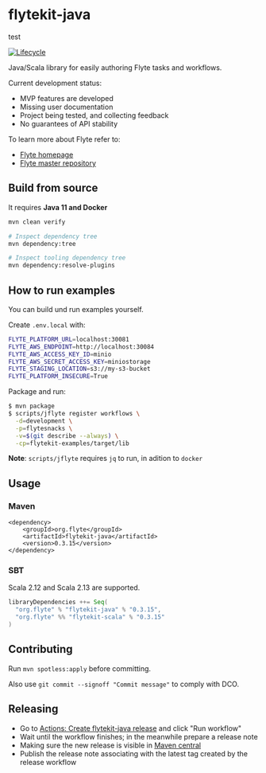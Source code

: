 <!--
  Copyright 2021 Flyte Authors.

  Licensed under the Apache License, Version 2.0 (the "License");
  you may not use this file except in compliance with the License.
  You may obtain a copy of the License at

      http://www.apache.org/licenses/LICENSE-2.0

  Unless required by applicable law or agreed to in writing,
  software distributed under the License is distributed on an
  "AS IS" BASIS, WITHOUT WARRANTIES OR CONDITIONS OF ANY
  KIND, either express or implied.  See the License for the
  specific language governing permissions and limitations
  under the License.
-->

# flytekit-java
test

[![Lifecycle](https://img.shields.io/badge/lifecycle-alpha-a0c3d2.svg)](https://img.shields.io/badge/lifecycle-alpha-a0c3d2.svg)

Java/Scala library for easily authoring Flyte tasks and workflows.

Current development status:
- MVP features are developed
- Missing user documentation
- Project being tested, and collecting feedback
- No guarantees of API stability

To learn more about Flyte refer to:

 - [Flyte homepage](https://flyte.org)
 - [Flyte master repository](https://github.com/lyft/flyte)

## Build from source

It requires **Java 11 and Docker**

```bash
mvn clean verify

# Inspect dependency tree
mvn dependency:tree

# Inspect tooling dependency tree
mvn dependency:resolve-plugins

```

## How to run examples

You can build und run examples yourself. 

Create `.env.local` with:

```bash
FLYTE_PLATFORM_URL=localhost:30081
FLYTE_AWS_ENDPOINT=http://localhost:30084
FLYTE_AWS_ACCESS_KEY_ID=minio
FLYTE_AWS_SECRET_ACCESS_KEY=miniostorage
FLYTE_STAGING_LOCATION=s3://my-s3-bucket
FLYTE_PLATFORM_INSECURE=True
```

Package and run:

```bash
$ mvn package
$ scripts/jflyte register workflows \
  -d=development \
  -p=flytesnacks \
  -v=$(git describe --always) \
  -cp=flytekit-examples/target/lib
```

**Note**: `scripts/jflyte` requires `jq` to run, in adition to `docker`

## Usage


### Maven

```
<dependency>
    <groupId>org.flyte</groupId>
    <artifactId>flytekit-java</artifactId>
    <version>0.3.15</version>
</dependency>
```

### SBT

Scala 2.12 and Scala 2.13 are supported.

```scala
libraryDependencies ++= Seq(
  "org.flyte" % "flytekit-java" % "0.3.15",
  "org.flyte" %% "flytekit-scala" % "0.3.15"
)
```

## Contributing 

Run `mvn spotless:apply` before committing. 

Also use `git commit --signoff "Commit message"` to comply with DCO. 

## Releasing

* Go to [Actions: Create flytekit-java release](https://github.com/flyteorg/flytekit-java/actions/workflows/release.yaml) and click "Run workflow"
* Wait until the workflow finishes; in the meanwhile prepare a release note
* Making sure the new release is visible in [Maven central](https://repo1.maven.org/maven2/org/flyte/flytekit-java/)
* Publish the release note associating with the latest tag created by the release workflow
